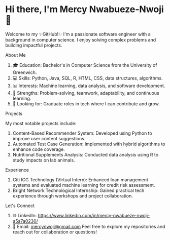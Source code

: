 # Hi there, I'm Mercy Nwabueze-Nwoji 👋
Welcome to my ✨GitHub!✨ I'm a passionate software engineer with a background in computer science. I enjoy solving complex problems and building impactful projects.

About Me

1. 🎓 Education: Bachelor's in Computer Science from the University of Greenwich.
2. 💻 Skills: Python, Java, SQL, R, HTML, CSS, data structures, algorithms.
3. 📊 Interests: Machine learning, data analysis, and software development.
4. 🌟 Strengths: Problem-solving, teamwork, adaptability, and continuous learning.
5. 🚀 Looking for: Graduate roles in tech where I can contribute and grow.

Projects

My most notable projects include: 
1. Content-Based Recommender System: Developed using Python to improve user content suggestions.
2. Automated Test Case Generation: Implemented with hybrid algorithms to enhance code coverage.
3. Nutritional Supplements Analysis: Conducted data analysis using R to study impacts on lab animals.

Experience
1. Citi ICG Technology (Virtual Intern): Enhanced loan management systems and evaluated machine learning for credit risk assessment.
2. Bright Network Technological Internship: Gained practical tech experience through workshops and project collaboration.

Let's Connect
1. 🌐 LinkedIn: https://www.linkedin.com/in/mercy-nwabueze-nwoji-a5a7a0230/
2. 📧 Email: mercynwoji@gmail.com
Feel free to explore my repositories and reach out for collaboration or questions!



